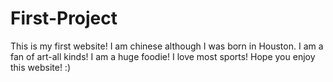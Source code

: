 # First-Project
This is my first website!
I am chinese although I was born in Houston.
I am a fan of art-all kinds!
I am a huge foodie!
I love most sports!
Hope you enjoy this website!
:)
